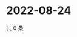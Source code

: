 # 2022-08-24

共 0 条

<!-- BEGIN WEIBO -->
<!-- 最后更新时间 Wed Aug 24 2022 20:09:46 GMT+0800 (China Standard Time) -->

<!-- END WEIBO -->
